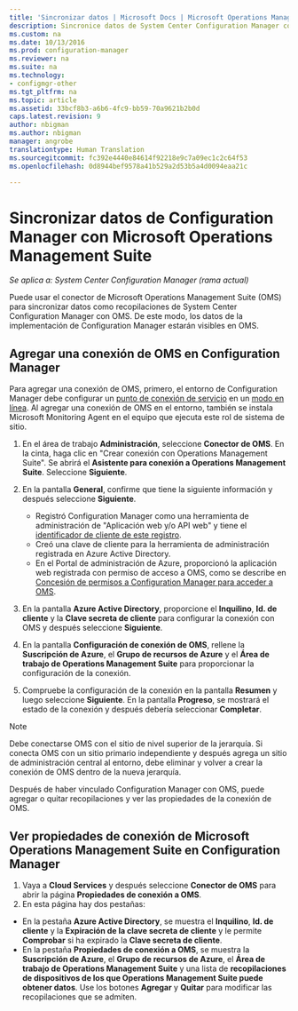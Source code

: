 ```yaml
---
title: 'Sincronizar datos | Microsoft Docs | Microsoft Operations Management Suite '
description: Sincronice datos de System Center Configuration Manager con Microsoft Operations Management Suite.
ms.custom: na
ms.date: 10/13/2016
ms.prod: configuration-manager
ms.reviewer: na
ms.suite: na
ms.technology:
- configmgr-other
ms.tgt_pltfrm: na
ms.topic: article
ms.assetid: 33bcf8b3-a6b6-4fc9-bb59-70a9621b2b0d
caps.latest.revision: 9
author: nbigman
ms.author: nbigman
manager: angrobe
translationtype: Human Translation
ms.sourcegitcommit: fc392e4440e84614f92218e9c7a09ec1c2c64f53
ms.openlocfilehash: 0d8944bef9578a41b529a2d53b5a4d0094eaa21c

---
```

# <a name="sync-data-from-configuration-manager-to-the-microsoft-operations-management-suite"></a>Sincronizar datos de Configuration Manager con Microsoft Operations Management Suite

*Se aplica a: System Center Configuration Manager (rama actual)*

Puede usar el conector de Microsoft Operations Management Suite (OMS) para sincronizar datos como recopilaciones de System Center Configuration Manager con OMS. De este modo, los datos de la implementación de Configuration Manager estarán visibles en OMS.

## <a name="add-an-oms-connection-to-configuration-manager"></a>Agregar una conexión de OMS en Configuration Manager

Para agregar una conexión de OMS, primero, el entorno de Configuration Manager debe configurar un [punto de conexión de servicio](../../../core/servers/deploy/configure/about-the-service-connection-point.md) en un [modo en línea](https://azure.microsoft.com/en-us/documentation/articles/resource-group-create-service-principal-portal/). Al agregar una conexión de OMS en el entorno, también se instala Microsoft Monitoring Agent en el equipo que ejecuta este rol de sistema de sitio.
1.  En el área de trabajo **Administración**, seleccione **Conector de OMS**. En la cinta, haga clic en "Crear conexión con Operations Management Suite". Se abrirá el **Asistente para conexión a Operations Management Suite**. Seleccione **Siguiente**.
2.  En la pantalla **General**, confirme que tiene la siguiente información y después seleccione **Siguiente**.

    * Registró Configuration Manager como una herramienta de administración de "Aplicación web y/o API web" y tiene el [identificador de cliente de este registro](https://azure.microsoft.com/documentation/articles/active-directory-integrating-applications/).
    * Creó una clave de cliente para la herramienta de administración registrada en Azure Active Directory.
    * En el Portal de administración de Azure, proporcionó la aplicación web registrada con permiso de acceso a OMS, como se describe en [Concesión de permisos a Configuration Manager para acceder a OMS](https://azure.microsoft.com/en-us/documentation/articles/log-analytics-sccm/#provide-configuration-manager-with-permissions-to-oms).

3.  En la pantalla **Azure Active Directory**, proporcione el **Inquilino**, **Id. de cliente** y la **Clave secreta de cliente** para configurar la conexión con OMS y después seleccione **Siguiente**.
4.  En la pantalla **Configuración de conexión de OMS**, rellene la **Suscripción de Azure**, el **Grupo de recursos de Azure** y el **Área de trabajo de Operations Management Suite** para proporcionar la configuración de la conexión.
5.  Compruebe la configuración de la conexión en la pantalla **Resumen** y luego seleccione **Siguiente**. En la pantalla **Progreso**, se mostrará el estado de la conexión y después debería seleccionar **Completar**.

> [!NOTE]
> Debe conectarse OMS con el sitio de nivel superior de la jerarquía. Si conecta OMS con un sitio primario independiente y después agrega un sitio de administración central al entorno, debe eliminar y volver a crear la conexión de OMS dentro de la nueva jerarquía.

Después de haber vinculado Configuration Manager con OMS, puede agregar o quitar recopilaciones y ver las propiedades de la conexión de OMS.

## <a name="viewing-microsoft-operations-management-suite-connection-properties-in-configuration-manager"></a>Ver propiedades de conexión de Microsoft Operations Management Suite en Configuration Manager

1.  Vaya a **Cloud Services** y después seleccione **Conector de OMS** para abrir la página **Propiedades de conexión a OMS**.
2.  En esta página hay dos pestañas:
  * En la pestaña **Azure Active Directory**, se muestra el **Inquilino**, **Id. de cliente** y la **Expiración de la clave secreta de cliente** y le permite **Comprobar** si ha expirado la **Clave secreta de cliente**.
  * En la pestaña **Propiedades de conexión a OMS**, se muestra la **Suscripción de Azure**, el **Grupo de recursos de Azure**, el **Área de trabajo de Operations Management Suite** y una lista de **recopilaciones de dispositivos de los que Operations Management Suite puede obtener datos**. Use los botones **Agregar** y **Quitar** para modificar las recopilaciones que se admiten.



<!--HONumber=Dec16_HO3-->


